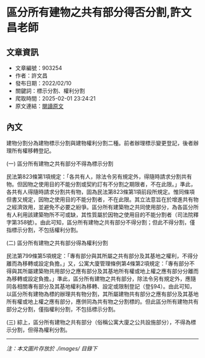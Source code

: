 # 區分所有建物之共有部分得否分割,許文昌老師

## 文章資訊
- 文章編號：903254
- 作者：許文昌
- 發布日期：2022/02/10
- 關鍵詞：標示分割、權利分割
- 爬取時間：2025-02-01 23:24:21
- 原文連結：[閱讀原文](https://real-estate.get.com.tw/Columns/detail.aspx?no=903254)

## 內文


建物分割分為建物標示分割與建物權利分割二種。前者辦理標示變更登記，後者辦理所有權移轉登記。


(一) 區分所有建物之共有部分不得為標示分割


民法第823條第1項規定：「各共有人，除法令另有規定外，得隨時請求分割共有物。但因物之使用目的不能分割或契約訂有不分割之期限者，不在此限。」準此，各共有人得隨時請求分割共有物，固為民法第823條第1項前段所規定。惟同條項但書又規定，因物之使用目的不能分割者，不在此限。其立法意旨在於增進共有物之經濟效用，並避免不必要之紛爭。區分所有建築物之共同使用部分，為各區分所有人利用該建築物所不可或缺，其性質屬於因物之使用目的不能分割者（司法院釋字第358號）。由此可知，區分所有建物之共有部分不得分割；但此不得分割，僅指標示分割，不包括權利分割。


(二) 區分所有建物之共有部分得為權利分割


民法第799條第5項規定：「專有部分與其所屬之共有部分及其基地之權利，不得分離而為移轉或設定負擔。」又，公寓大廈管理條例第4條第2項規定：「專有部分不得與其所屬建築物共用部分之應有部分及其基地所有權或地上權之應有部分分離而為移轉或設定負擔。」準此，區分所有建物之共有部分，除法令另有規定外，應隨同各相關專有部分及其基地權利為移轉、設定或限制登記（登§94）。由此可知，以區分所有建物為標的辦理共有物分割，其所屬建物共有部分之應有部分及其基地所有權或地上權之應有部分，應併同為共有物之分割標的。但此區分所有建物共有部分之分割，僅指權利分割，不包括標示分割。


(三) 綜上，區分所有建物之共有部分（俗稱公寓大廈之公共設施部分），不得為標示分割，但得為權利分割。

---
*注：本文圖片存放於 ./images/ 目錄下*
